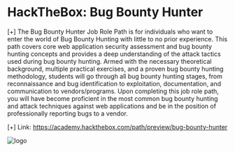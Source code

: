 # HackTheBox: Bug Bounty Hunter

[+] The Bug Bounty Hunter Job Role Path is for individuals who want to enter the world of Bug Bounty Hunting with little to no prior experience. This path covers core web application security assessment and bug bounty hunting concepts and provides a deep understanding of the attack tactics used during bug bounty hunting. Armed with the necessary theoretical background, multiple practical exercises, and a proven bug bounty hunting methodology, students will go through all bug bounty hunting stages, from reconnaissance and bug identification to exploitation, documentation, and communication to vendors/programs. Upon completing this job role path, you will have become proficient in the most common bug bounty hunting and attack techniques against web applications and be in the position of professionally reporting bugs to a vendor.

[+] Link: https://academy.hackthebox.com/path/preview/bug-bounty-hunter

![logo](https://github.com/hungthinhtran/HTB_Bug_Bounty_Hunter_Writeup/assets/112708857/92792888-56a9-441e-b083-e9f2ade5f6f2)
